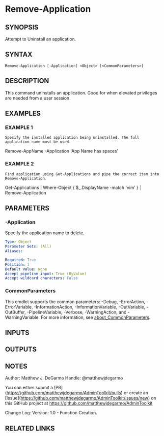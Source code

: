 # Remove-Application

## SYNOPSIS
Attempt to Uninstall an application.

## SYNTAX

```
Remove-Application [-Application] <Object> [<CommonParameters>]
```

## DESCRIPTION
This command uninstalls an application.
Good for when elevated privileges are needed from a user session.

## EXAMPLES

### EXAMPLE 1
```
Specify the installed application being uninstalled. The full application name must be used.
```

Remove-AppName -Application 'App Name has spaces'

### EXAMPLE 2
```
Find application using Get-Applications and pipe the correct item into Remove-Application.
```

Get-Applications | Where-Object { $_.DisplayName -match 'vim' } | Remove-Application

## PARAMETERS

### -Application
Specify the application name to delete.

```yaml
Type: Object
Parameter Sets: (All)
Aliases:

Required: True
Position: 1
Default value: None
Accept pipeline input: True (ByValue)
Accept wildcard characters: False
```

### CommonParameters
This cmdlet supports the common parameters: -Debug, -ErrorAction, -ErrorVariable, -InformationAction, -InformationVariable, -OutVariable, -OutBuffer, -PipelineVariable, -Verbose, -WarningAction, and -WarningVariable. For more information, see [about_CommonParameters](http://go.microsoft.com/fwlink/?LinkID=113216).

## INPUTS

## OUTPUTS

## NOTES
Author: Matthew J.
DeGarmo
Handle: @matthewjdegarmo

You can either submit a \[PR\](https://github.com/matthewjdegarmo/AdminToolkit/pulls)
    or create an \[Issue\](https://github.com/matthewjdegarmo/AdminToolkit/issues/new)
    on this GitHub project at https://github.com/matthewjdegarmo/AdminToolkit

Change Log:
Version: 1.0 - Function Creation.

## RELATED LINKS
